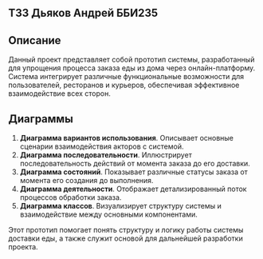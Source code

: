 ## ТЗ3 Дьяков Андрей ББИ235

## Описание

Данный проект представляет собой прототип системы, разработанный для упрощения процесса заказа еды из дома через онлайн-платформу. Система интегрирует различные функциональные возможности для пользователей, ресторанов и курьеров, обеспечивая эффективное взаимодействие всех сторон.

## Диаграммы
1. **Диаграмма вариантов использования**. Описывает основные сценарии взаимодействия акторов с системой.
2. **Диаграмма последовательности**. Иллюстрирует последовательность действий от момента заказа до его доставки.
3. **Диаграмма состояний**. Показывает различные статусы заказа от момента его создания до выполнения.
4. **Диаграмма деятельности**. Отображает детализированный поток процессов обработки заказа.
5. **Диаграмма классов**. Визуализирует структуру системы и взаимодействие между основными компонентами.

Этот прототип помогает понять структуру и логику работы системы доставки еды, а также служит основой для дальнейшей разработки проекта.
